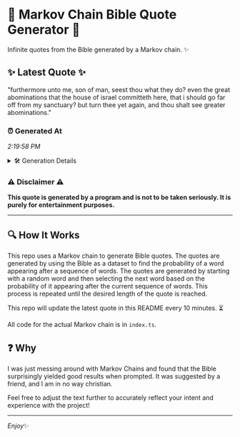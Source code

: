 # 📖 Markov Chain Bible Quote Generator 📖

Infinite quotes from the Bible generated by a Markov chain. ✨

## ✨ Latest Quote ✨
"furthermore unto me, son of man, seest thou what they do? even the great abominations that the house of israel committeth here, that i should go far off from my sanctuary? but turn thee yet again, and thou shalt see greater abominations."

### ⏰ Generated At
*2:19:58 PM*

<details>
    <summary>🛠️ Generation Details</summary>
    <p>
        <strong>🌱 Seed:</strong> furthermore<br>
        <strong>🔄 Iterations:</strong> 41<br>
        <strong>📜 Context History:</strong><br>[ furthermore ]: unto<br>[ furthermore, unto ]: me,<br>[ furthermore, unto, me, ]: son<br>[ furthermore, unto, me,, son ]: of<br>[ furthermore, unto, me,, son, of ]: man,<br>[ furthermore, unto, me,, son, of, man, ]: seest<br>[ unto, me,, son, of, man,, seest ]: thou<br>[ me,, son, of, man,, seest, thou ]: what<br>[ son, of, man,, seest, thou, what ]: they<br>[ of, man,, seest, thou, what, they ]: do?<br>[ man,, seest, thou, what, they, do? ]: even<br>[ seest, thou, what, they, do?, even ]: the<br>[ thou, what, they, do?, even, the ]: great<br>[ what, they, do?, even, the, great ]: abominations<br>[ they, do?, even, the, great, abominations ]: that<br>[ do?, even, the, great, abominations, that ]: the<br>[ even, the, great, abominations, that, the ]: house<br>[ the, great, abominations, that, the, house ]: of<br>[ great, abominations, that, the, house, of ]: israel<br>[ abominations, that, the, house, of, israel ]: committeth<br>[ that, the, house, of, israel, committeth ]: here,<br>[ the, house, of, israel, committeth, here, ]: that<br>[ house, of, israel, committeth, here,, that ]: i<br>[ of, israel, committeth, here,, that, i ]: should<br>[ israel, committeth, here,, that, i, should ]: go<br>[ committeth, here,, that, i, should, go ]: far<br>[ here,, that, i, should, go, far ]: off<br>[ that, i, should, go, far, off ]: from<br>[ i, should, go, far, off, from ]: my<br>[ should, go, far, off, from, my ]: sanctuary?<br>[ go, far, off, from, my, sanctuary? ]: but<br>[ far, off, from, my, sanctuary?, but ]: turn<br>[ off, from, my, sanctuary?, but, turn ]: thee<br>[ from, my, sanctuary?, but, turn, thee ]: yet<br>[ my, sanctuary?, but, turn, thee, yet ]: again,<br>[ sanctuary?, but, turn, thee, yet, again, ]: and<br>[ but, turn, thee, yet, again,, and ]: thou<br>[ turn, thee, yet, again,, and, thou ]: shalt<br>[ thee, yet, again,, and, thou, shalt ]: see<br>[ yet, again,, and, thou, shalt, see ]: greater<br>[ again,, and, thou, shalt, see, greater ]: abominations.<br>
    </p>
</details>

### ⚠️ Disclaimer ⚠️
**This quote is generated by a program and is not to be taken seriously. It is purely for entertainment purposes.**

---

## 🔍 How It Works

This repo uses a Markov chain to generate Bible quotes. The quotes are generated by using the Bible as a dataset to find the probability of a word appearing after a sequence of words. The quotes are generated by starting with a random word and then selecting the next word based on the probability of it appearing after the current sequence of words. This process is repeated until the desired length of the quote is reached.

This repo will update the latest quote in this README every 10 minutes. ⏳

All code for the actual Markov chain is in `index.ts`.

## ❓ Why

I was just messing around with Markov Chains and found that the Bible surprisingly yielded good results when prompted. 
It was suggested by a friend, and I am in no way christian.

Feel free to adjust the text further to accurately reflect your intent and experience with the project!

---

*Enjoy*✨
